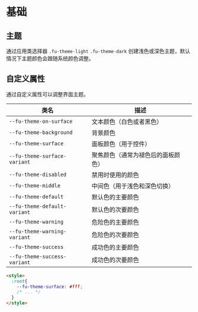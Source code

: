 # 基础

## 主题

通过应用类选择器 `.fu-theme-light` `.fu-theme-dark` 创建浅色或深色主题，默认情况下主题颜色会跟随系统颜色调整。

## 自定义属性

通过自定义属性可以调整界面主题。

| 类名                      | 描述                               |
|---------------------------|------------------------------------|
| `--fu-theme-on-surface`      | 文本颜色（白色或者黑色）           |
| `--fu-theme-background`      | 背景颜色                           |
| `--fu-theme-surface`         | 面板颜色（用于控件）               |
| `--fu-theme-surface-variant` | 聚焦颜色（通常为褪色后的面板颜色） |
| `--fu-theme-disabled`        | 禁用时使用的颜色                   |
| `--fu-theme-middle`          | 中间色（用于浅色和深色切换）       |
| `--fu-theme-default`         | 默认色的主要颜色                   |
| `--fu-theme-default-variant` | 默认色的次要颜色                   |
| `--fu-theme-warning`         | 危险色的主要颜色                   |
| `--fu-theme-warning-variant` | 危险色的次要颜色                   |
| `--fu-theme-success`         | 成功色的主要颜色                   |
| `--fu-theme-success-variant` | 成功色的次要颜色                   |

```html
<style>
  :root{
    --fu-theme-surface: #fff;
    /* ... */
  }
</style>
```